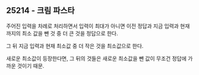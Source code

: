 ## 25214 - 크림 파스타

주어진 입력을 차례로 처리하면서 입력이 최대가 아니면 이전 정답과 지금 입력과 현재까지의 최소 값을 뺀 것 중 더 큰 것을 정답으로 한다.

그 뒤 지금 입력과 현재 최소값 중 더 작은 것을 최소값으로 한다.

새로운 최소값이 등장한다면, 그 뒤의 것들은 새로운 최소값을 뺀 값이 무조건 정답에 가까운 것이기 때문.